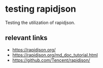 # testing rapidjson
Testing the utilization of rapidjson.

## relevant links
- https://rapidjson.org/
- https://rapidjson.org/md_doc_tutorial.html
- https://github.com/Tencent/rapidjson/